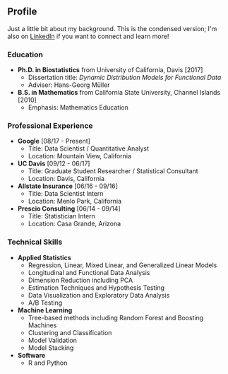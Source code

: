## Profile

Just a little bit about my background. This is the condensed version; I'm also on [LinkedIn](https://www.linkedin.com/in/matthew-dawson-268b06a1/) if you want to connect and learn more!

### Education
- **Ph.D. in Biostatistics** from University of California, Davis [2017]
  - Dissertation title: _Dynamic Distribution Models for Functional Data_
  - Adviser: Hans-Georg M&uuml;ller
- **B.S. in Mathematics** from California State University, Channel Islands [2010]
  - Emphasis: Mathematics Education

### Professional Experience
- **Google** [08/17 - Present] 
  - Title: Data Scientist / Quantitative Analyst
  - Location: Mountain View, California
- **UC Davis** [09/12 - 06/17] 
  - Title: Graduate Student Researcher / Statistical Consultant
  - Location: Davis, California
- **Allstate Insurance** [06/16 - 09/16] 
  - Title: Data Scientist Intern
  - Location: Menlo Park, California
- **Prescio Consulting** [06/14 - 09/14] 
  - Title: Statistician Intern
  - Location: Casa Grande, Arizona

### Technical Skills
- **Applied Statistics**
  - Regression, Linear, Mixed Linear, and Generalized Linear Models
  - Longitudinal and Functional Data Analysis
  - Dimension Reduction including PCA
  - Estimation Techniques and Hypothesis Testing
  - Data Visualization and Exploratory Data Analysis
  - A/B Testing
- **Machine Learning**
  - Tree-based methods including Random Forest and Boosting Machines
  - Clustering and Classification
  - Model Validation
  - Model Stacking
- **Software**
  - R and Python

